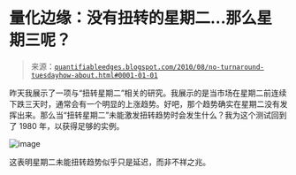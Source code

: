 <!--yml

分类：未分类

日期：2024-05-18 12:55:19

-->

# 量化边缘：没有扭转的星期二...那么星期三呢？

> 来源：[`quantifiableedges.blogspot.com/2010/08/no-turnaround-tuesdayhow-about.html#0001-01-01`](http://quantifiableedges.blogspot.com/2010/08/no-turnaround-tuesdayhow-about.html#0001-01-01)

昨天我展示了一项与“扭转星期二”相关的研究。我展示的是当市场在星期二前连续下跌三天时，通常会有一个明显的上涨趋势。好吧，那个趋势确实在星期二没有发挥出来。那么当“扭转星期二”未能激发扭转趋势时会发生什么？我为这个测试回到了 1980 年，以获得足够的实例。

![image](https://blogger.googleusercontent.com/img/b/R29vZ2xl/AVvXsEgp8aQ2TGHPHUxMxZidQFkBFxvmjuI1xTaX87tcApOdhDNMxjVJf9s7VESghakWMJWnHKb74Qin6bE72IkAaMVjz0STuWi82JDqVT2RcHyX9qCRxn7DrE33U9f40_aMNQcZO7PrNGy-uWAy/s1600/2010-08-25+png.png)

这表明星期二未能扭转趋势似乎只是延迟，而非不祥之兆。
